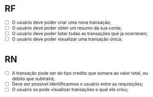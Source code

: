 # RF

- [ ] O usuário deve poder criar uma nova transação;
- [ ] O usuário deve poder obter um resumo da sua conta;
- [ ] O usuário deve poder listar todas as transações que ja ocorreram;
- [ ] O usuário deve poder visualizar uma transação única;

# RN

- [ ] A transação pode ser do tipo credito que somara ao valor total, ou debito que subtrairá;
- [ ] Deve ser possível identificarmos o usuário entre as requisições;
- [ ] O usuário so pode visualizar transações o qual ele criou;
